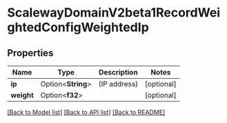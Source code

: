 # ScalewayDomainV2beta1RecordWeightedConfigWeightedIp

## Properties

Name | Type | Description | Notes
------------ | ------------- | ------------- | -------------
**ip** | Option<**String**> | (IP address) | [optional]
**weight** | Option<**f32**> |  | [optional]

[[Back to Model list]](../README.md#documentation-for-models) [[Back to API list]](../README.md#documentation-for-api-endpoints) [[Back to README]](../README.md)


